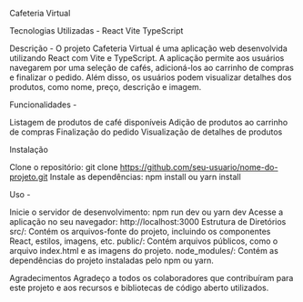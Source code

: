 Cafeteria Virtual

Tecnologias Utilizadas -
React
Vite
TypeScript

Descrição -
O projeto Cafeteria Virtual é uma aplicação web desenvolvida utilizando React com Vite e TypeScript. A aplicação permite aos usuários navegarem por uma seleção de cafés, adicioná-los ao carrinho de compras e finalizar o pedido. Além disso, os usuários podem visualizar detalhes dos produtos, como nome, preço, descrição e imagem.

Funcionalidades -

Listagem de produtos de café disponíveis
Adição de produtos ao carrinho de compras
Finalização do pedido
Visualização de detalhes de produtos

Instalação

Clone o repositório: git clone https://github.com/seu-usuario/nome-do-projeto.git
Instale as dependências: npm install ou yarn install

Uso -

Inicie o servidor de desenvolvimento: npm run dev ou yarn dev
Acesse a aplicação no seu navegador: http://localhost:3000
Estrutura de Diretórios
src/: Contém os arquivos-fonte do projeto, incluindo os componentes React, estilos, imagens, etc.
public/: Contém arquivos públicos, como o arquivo index.html e as imagens do projeto.
node_modules/: Contém as dependências do projeto instaladas pelo npm ou yarn.


Agradecimentos
Agradeço a todos os colaboradores que contribuíram para este projeto e aos recursos e bibliotecas de código aberto utilizados.
